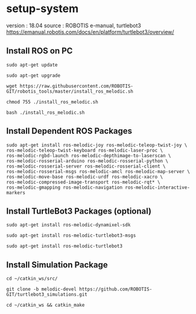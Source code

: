 # setup-system
version : 18.04
source : ROBOTIS e-manual, turtlebot3
https://emanual.robotis.com/docs/en/platform/turtlebot3/overview/

## Install ROS on PC
    sudo apt-get update
    
    sudo apt-get upgrade

    wget https://raw.githubusercontent.com/ROBOTIS-GIT/robotis_tools/master/install_ros_melodic.sh
    
    chmod 755 ./install_ros_melodic.sh 
    
    bash ./install_ros_melodic.sh

## Install Dependent ROS Packages
    sudo apt-get install ros-melodic-joy ros-melodic-teleop-twist-joy \
    ros-melodic-teleop-twist-keyboard ros-melodic-laser-proc \
    ros-melodic-rgbd-launch ros-melodic-depthimage-to-laserscan \
    ros-melodic-rosserial-arduino ros-melodic-rosserial-python \
    ros-melodic-rosserial-server ros-melodic-rosserial-client \
    ros-melodic-rosserial-msgs ros-melodic-amcl ros-melodic-map-server \
    ros-melodic-move-base ros-melodic-urdf ros-melodic-xacro \
    ros-melodic-compressed-image-transport ros-melodic-rqt* \
    ros-melodic-gmapping ros-melodic-navigation ros-melodic-interactive-markers

## Install TurtleBot3 Packages (optional)
    sudo apt-get install ros-melodic-dynamixel-sdk
    
    sudo apt-get install ros-melodic-turtlebot3-msgs
    
    sudo apt-get install ros-melodic-turtlebot3
    
## Install Simulation Package
    cd ~/catkin_ws/src/
    
    git clone -b melodic-devel https://github.com/ROBOTIS-GIT/turtlebot3_simulations.git
    
    cd ~/catkin_ws && catkin_make
